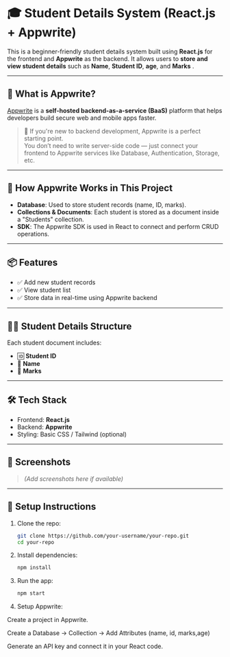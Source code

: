 # 🎓 Student Details System (React.js + Appwrite)

This is a beginner-friendly student details system built using **React.js** for the frontend and **Appwrite** as the backend. It allows users to **store and view student details** such as **Name**, **Student ID**, **age**, and **Marks** .

---

## 🚀 What is Appwrite?

[Appwrite](https://appwrite.io/) is a **self-hosted backend-as-a-service (BaaS)** platform that helps developers build secure web and mobile apps faster.

> 🧠 If you're new to backend development, Appwrite is a perfect starting point.  
You don’t need to write server-side code — just connect your frontend to Appwrite services like Database, Authentication, Storage, etc.

---

## 🔧 How Appwrite Works in This Project

- **Database**: Used to store student records (name, ID, marks).
- **Collections & Documents**: Each student is stored as a document inside a "Students" collection.
- **SDK**: The Appwrite SDK is used in React to connect and perform CRUD operations.

---

## 📦 Features

- ✅ Add new student records
- ✅ View student list
- ✅ Store data in real-time using Appwrite backend

---

## 🧑‍🎓 Student Details Structure

Each student document includes:
- 🆔 **Student ID**
- 👤 **Name**
- 📝 **Marks**

---

## 🛠️ Tech Stack

- Frontend: **React.js**
- Backend: **Appwrite**
- Styling: Basic CSS / Tailwind (optional)

---

## 📸 Screenshots

> *(Add screenshots here if available)*

---

## 📁 Setup Instructions

1. Clone the repo:
   ```bash
   git clone https://github.com/your-username/your-repo.git
   cd your-repo
2. Install dependencies:
   ```bash
   npm install
3. Run the app:
   ```bash
   npm start
4. Setup Appwrite:

Create a project in Appwrite.

Create a Database → Collection → Add Attributes (name, id, marks,age)

Generate an API key and connect it in your React code.
